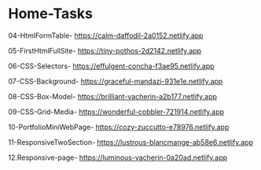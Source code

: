 # Home-Tasks

04-HtmlFormTable- https://calm-daffodil-2a0152.netlify.app

05-FirstHtmlFullSite- https://tiny-pothos-2d2142.netlify.app

06-CSS-Selectors- https://effulgent-concha-f3ae95.netlify.app

07-CSS-Background- https://graceful-mandazi-931e1e.netlify.app

08-CSS-Box-Model- https://brilliant-vacherin-a2b177.netlify.app

09-CSS-Grid-Media- https://wonderful-cobbler-721914.netlify.app

10-PortfolioMiniWebPage- https://cozy-zuccutto-e78976.netlify.app

11-ResponsiveTwoSection- https://lustrous-blancmange-ab58e6.netlify.app

12.Responsive-page- https://luminous-vacherin-0a20ad.netlify.app

